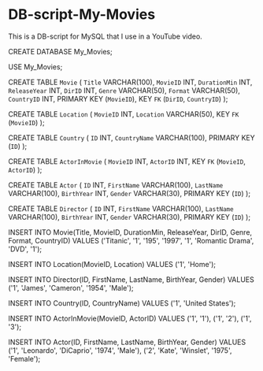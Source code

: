 # DB-script-My-Movies
This is a DB-script for MySQL that I use in a YouTube video.


CREATE DATABASE My_Movies;

USE My_Movies;

CREATE TABLE `Movie` (
  `Title` VARCHAR(100),
  `MovieID` INT,
  `DurationMin` INT,
  `ReleaseYear` INT,
  `DirID` INT,
  `Genre` VARCHAR(50),
  `Format` VARCHAR(50),
  `CountryID` INT,
  PRIMARY KEY (`MovieID`),
  KEY `FK` (`DirID`, `CountryID`)
);

CREATE TABLE `Location` (
  `MovieID` INT,
  `Location` VARCHAR(50),
  KEY `FK` (`MovieID`)
);

CREATE TABLE `Country` (
  `ID` INT,
  `CountryName` VARCHAR(100),
  PRIMARY KEY (`ID`)
);

CREATE TABLE `ActorInMovie` (
  `MovieID` INT,
  `ActorID` INT,
  KEY `FK` (`MovieID`, `ActorID`)
);

CREATE TABLE `Actor` (
  `ID` INT,
  `FirstName` VARCHAR(100),
  `LastName` VARCHAR(100),
  `BirthYear` INT,
  `Gender` VARCHAR(30),
  PRIMARY KEY (`ID`)
);

CREATE TABLE `Director` (
  `ID` INT,
  `FirstName` VARCHAR(100),
  `LastName` VARCHAR(100),
  `BirthYear` INT,
  `Gender` VARCHAR(30),
  PRIMARY KEY (`ID`)
);


INSERT INTO Movie(Title, MovieID, DurationMin, ReleaseYear, DirID, Genre, Format, CountryID)
VALUES ('Titanic', '1', '195', '1997', '1', 'Romantic Drama', 'DVD', '1');

INSERT INTO Location(MovieID, Location)
VALUES ('1', 'Home');

INSERT INTO Director(ID, FirstName, LastName, BirthYear, Gender)
VALUES ('1', 'James', 'Cameron', '1954', 'Male');

INSERT INTO Country(ID, CountryName)
VALUES ('1', 'United States');

INSERT INTO ActorInMovie(MovieID, ActorID)
VALUES ('1', '1'),
				('1', '2'),
                ('1', '3');

INSERT INTO Actor(ID, FirstName, LastName, BirthYear, Gender)
VALUES ('1', 'Leonardo', 'DiCaprio', '1974', 'Male'),
				('2', 'Kate', 'Winslet', '1975', 'Female');
                

